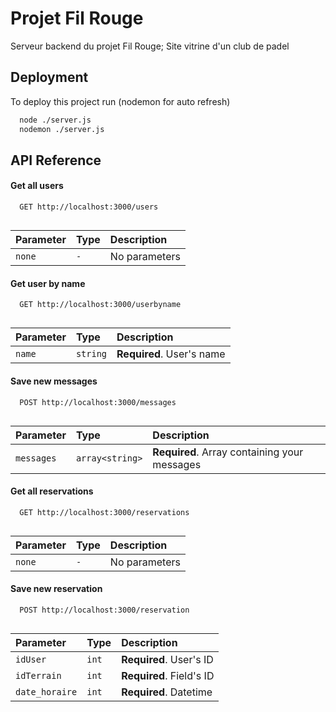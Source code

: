 # Projet Fil Rouge

Serveur backend du projet Fil Rouge; Site vitrine d'un club de padel


## Deployment

To deploy this project run
(nodemon for auto refresh)

```bash
  node ./server.js
  nodemon ./server.js
```


## API Reference

#### Get all users

```http
  GET http://localhost:3000/users
  
```

| Parameter | Type     | Description                |
| :-------- | :------- | :------------------------- |
| `none`    | `-`      | No parameters              |


#### Get user by name

```http
  GET http://localhost:3000/userbyname
  
```

| Parameter | Type     | Description                     |
| :-------- | :------- | :------------------------------ |
| `name`    | `string`      | **Required**. User's name  |


#### Save new messages

```http
  POST http://localhost:3000/messages
  
```

| Parameter  | Type            | Description                                  |
| :--------- | :-------------- | :------------------------------------------- |
| `messages` | `array<string>` | **Required**. Array containing your messages |


#### Get all reservations

```http
  GET http://localhost:3000/reservations
  
```

| Parameter | Type     | Description                |
| :-------- | :------- | :------------------------- |
| `none`    | `-`      | No parameters              |


#### Save new reservation

```http
  POST http://localhost:3000/reservation
  
```

| Parameter      | Type  | Description              |
| :------------- | :---- | :----------------------- |
| `idUser`       | `int` | **Required**. User's ID  |
| `idTerrain`    | `int` | **Required**. Field's ID |
| `date_horaire` | `int` | **Required**. Datetime   |